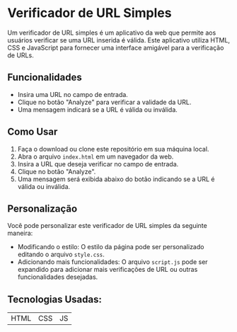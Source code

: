 # Verificador de URL Simples

Um verificador de URL simples é um aplicativo da web que permite aos usuários verificar se uma URL inserida é válida. Este aplicativo utiliza HTML, CSS e JavaScript para fornecer uma interface amigável para a verificação de URLs.

## Funcionalidades

- Insira uma URL no campo de entrada.
- Clique no botão "Analyze" para verificar a validade da URL.
- Uma mensagem indicará se a URL é válida ou inválida.

## Como Usar

1. Faça o download ou clone este repositório em sua máquina local.
2. Abra o arquivo `index.html` em um navegador da web.
3. Insira a URL que deseja verificar no campo de entrada.
4. Clique no botão "Analyze".
5. Uma mensagem será exibida abaixo do botão indicando se a URL é válida ou inválida.

## Personalização

Você pode personalizar este verificador de URL simples da seguinte maneira:

- Modificando o estilo: O estilo da página pode ser personalizado editando o arquivo `style.css`.
- Adicionando mais funcionalidades: O arquivo `script.js` pode ser expandido para adicionar mais verificações de URL ou outras funcionalidades desejadas.

## Tecnologias Usadas:

<table>
  <tr>
    <td>HTML</td>
    <td>CSS</td>
    <td>JS</td>
  </tr>
 
</table>

